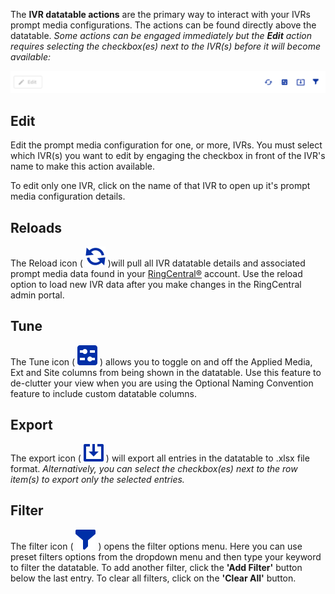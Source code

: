 The **IVR datatable actions** are the primary way to interact with your IVRs prompt media configurations. The actions can be found directly above the datatable. *Some actions can be engaged immediately but the **Edit** action requires selecting the checkbox(es) next to the IVR(s) before it will become available:*

![IVR datatable actions](../assets/ivr-datatable-actions.png "IVR datatable actions")

## Edit
Edit the prompt media configuration for one, or more, IVRs. You must select which IVR(s) you want to edit by engaging the checkbox in front of the IVR's name to make this action available.

To edit only one IVR, click on the name of that IVR to open up it's prompt media configuration details.

## Reloads
The Reload icon ( ![Reload icon](../assets/restart.svg "Reload icon") )will pull all IVR datatable details and associated prompt media data found in your [RingCentral®](https://ringcentral.com) account. Use the reload option to load new IVR data after you make changes in the RingCentral admin portal.

## Tune 
The Tune icon ( ![Tune icon](../assets/tune.svg "Tune icon") ) allows you to toggle on and off the Applied Media, Ext and Site columns from being shown in the datatable. Use this feature to de-clutter your view when you are using the Optional Naming Convention feature to include custom datatable columns.

## Export
The export icon ( ![Export icon](../assets/export.svg "Export icon") ) will export all entries in the datatable to .xlsx file format. *Alternatively, you can select the checkbox(es) next to the row item(s) to export only the selected entries.*

## Filter
The filter icon ( ![Filter icon](../assets/filter.svg "Filter icon") ) opens the filter options menu. Here you can use preset filters options from the dropdown menu and then type your keyword to filter the datatable. To add another filter, click the **'Add Filter'** button below the last entry. To clear all filters, click on the **'Clear All'** button.